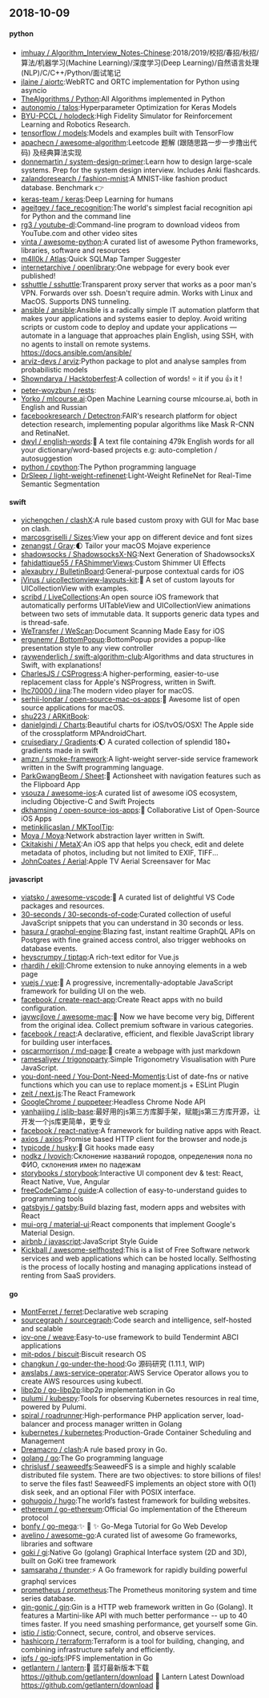 ## 2018-10-09

#### python
* [imhuay / Algorithm_Interview_Notes-Chinese](https://github.com/imhuay/Algorithm_Interview_Notes-Chinese):2018/2019/校招/春招/秋招/算法/机器学习(Machine Learning)/深度学习(Deep Learning)/自然语言处理(NLP)/C/C++/Python/面试笔记
* [jlaine / aiortc](https://github.com/jlaine/aiortc):WebRTC and ORTC implementation for Python using asyncio
* [TheAlgorithms / Python](https://github.com/TheAlgorithms/Python):All Algorithms implemented in Python
* [autonomio / talos](https://github.com/autonomio/talos):Hyperparameter Optimization for Keras Models
* [BYU-PCCL / holodeck](https://github.com/BYU-PCCL/holodeck):High Fidelity Simulator for Reinforcement Learning and Robotics Research.
* [tensorflow / models](https://github.com/tensorflow/models):Models and examples built with TensorFlow
* [apachecn / awesome-algorithm](https://github.com/apachecn/awesome-algorithm):Leetcode 题解 (跟随思路一步一步撸出代码) 及经典算法实现
* [donnemartin / system-design-primer](https://github.com/donnemartin/system-design-primer):Learn how to design large-scale systems. Prep for the system design interview. Includes Anki flashcards.
* [zalandoresearch / fashion-mnist](https://github.com/zalandoresearch/fashion-mnist):A MNIST-like fashion product database. Benchmark
👉
* [keras-team / keras](https://github.com/keras-team/keras):Deep Learning for humans
* [ageitgey / face_recognition](https://github.com/ageitgey/face_recognition):The world's simplest facial recognition api for Python and the command line
* [rg3 / youtube-dl](https://github.com/rg3/youtube-dl):Command-line program to download videos from YouTube.com and other video sites
* [vinta / awesome-python](https://github.com/vinta/awesome-python):A curated list of awesome Python frameworks, libraries, software and resources
* [m4ll0k / Atlas](https://github.com/m4ll0k/Atlas):Quick SQLMap Tamper Suggester
* [internetarchive / openlibrary](https://github.com/internetarchive/openlibrary):One webpage for every book ever published!
* [sshuttle / sshuttle](https://github.com/sshuttle/sshuttle):Transparent proxy server that works as a poor man's VPN. Forwards over ssh. Doesn't require admin. Works with Linux and MacOS. Supports DNS tunneling.
* [ansible / ansible](https://github.com/ansible/ansible):Ansible is a radically simple IT automation platform that makes your applications and systems easier to deploy. Avoid writing scripts or custom code to deploy and update your applications — automate in a language that approaches plain English, using SSH, with no agents to install on remote systems. https://docs.ansible.com/ansible/
* [arviz-devs / arviz](https://github.com/arviz-devs/arviz):Python package to plot and analyse samples from probabilistic models
* [Showndarya / Hacktoberfest](https://github.com/Showndarya/Hacktoberfest):A collection of words!
⭐️
it if you
👍
it !
* [peter-woyzbun / rests](https://github.com/peter-woyzbun/rests):
* [Yorko / mlcourse.ai](https://github.com/Yorko/mlcourse.ai):Open Machine Learning course mlcourse.ai, both in English and Russian
* [facebookresearch / Detectron](https://github.com/facebookresearch/Detectron):FAIR's research platform for object detection research, implementing popular algorithms like Mask R-CNN and RetinaNet.
* [dwyl / english-words](https://github.com/dwyl/english-words):📝
A text file containing 479k English words for all your dictionary/word-based projects e.g: auto-completion / autosuggestion
* [python / cpython](https://github.com/python/cpython):The Python programming language
* [DrSleep / light-weight-refinenet](https://github.com/DrSleep/light-weight-refinenet):Light-Weight RefineNet for Real-Time Semantic Segmentation

#### swift
* [yichengchen / clashX](https://github.com/yichengchen/clashX):A rule based custom proxy with GUI for Mac base on clash.
* [marcosgriselli / Sizes](https://github.com/marcosgriselli/Sizes):View your app on different device and font sizes
* [zenangst / Gray](https://github.com/zenangst/Gray):🌓
Tailor your macOS Mojave experience
* [shadowsocks / ShadowsocksX-NG](https://github.com/shadowsocks/ShadowsocksX-NG):Next Generation of ShadowsocksX
* [fahidattique55 / FAShimmerViews](https://github.com/fahidattique55/FAShimmerViews):Custom Shimmer UI Effects
* [alexaubry / BulletinBoard](https://github.com/alexaubry/BulletinBoard):General-purpose contextual cards for iOS
* [jVirus / uicollectionview-layouts-kit](https://github.com/jVirus/uicollectionview-layouts-kit):📐
A set of custom layouts for UICollectionView with examples.
* [scribd / LiveCollections](https://github.com/scribd/LiveCollections):An open source iOS framework that automatically performs UITableView and UICollectionView animations between two sets of immutable data. It supports generic data types and is thread-safe.
* [WeTransfer / WeScan](https://github.com/WeTransfer/WeScan):Document Scanning Made Easy for iOS
* [ergunemr / BottomPopup](https://github.com/ergunemr/BottomPopup):BottomPopup provides a popup-like presentation style to any view controller
* [raywenderlich / swift-algorithm-club](https://github.com/raywenderlich/swift-algorithm-club):Algorithms and data structures in Swift, with explanations!
* [CharlesJS / CSProgress](https://github.com/CharlesJS/CSProgress):A higher-performing, easier-to-use replacement class for Apple's NSProgress, written in Swift.
* [lhc70000 / iina](https://github.com/lhc70000/iina):The modern video player for macOS.
* [serhii-londar / open-source-mac-os-apps](https://github.com/serhii-londar/open-source-mac-os-apps):🚀
Awesome list of open source applications for macOS.
* [shu223 / ARKitBook](https://github.com/shu223/ARKitBook):
* [danielgindi / Charts](https://github.com/danielgindi/Charts):Beautiful charts for iOS/tvOS/OSX! The Apple side of the crossplatform MPAndroidChart.
* [cruisediary / Gradients](https://github.com/cruisediary/Gradients):🌔
A curated collection of splendid 180+ gradients made in swift
* [amzn / smoke-framework](https://github.com/amzn/smoke-framework):A light-weight server-side service framework written in the Swift programming language.
* [ParkGwangBeom / Sheet](https://github.com/ParkGwangBeom/Sheet):📑
Actionsheet with navigation features such as the Flipboard App
* [vsouza / awesome-ios](https://github.com/vsouza/awesome-ios):A curated list of awesome iOS ecosystem, including Objective-C and Swift Projects
* [dkhamsing / open-source-ios-apps](https://github.com/dkhamsing/open-source-ios-apps):📱
Collaborative List of Open-Source iOS Apps
* [metinkilicaslan / MKToolTip](https://github.com/metinkilicaslan/MKToolTip):
* [Moya / Moya](https://github.com/Moya/Moya):Network abstraction layer written in Swift.
* [Ckitakishi / MetaX](https://github.com/Ckitakishi/MetaX):An iOS app that helps you check, edit and delete metadata of photos, including but not limited to EXIF, TIFF...
* [JohnCoates / Aerial](https://github.com/JohnCoates/Aerial):Apple TV Aerial Screensaver for Mac

#### javascript
* [viatsko / awesome-vscode](https://github.com/viatsko/awesome-vscode):🎨
A curated list of delightful VS Code packages and resources.
* [30-seconds / 30-seconds-of-code](https://github.com/30-seconds/30-seconds-of-code):Curated collection of useful JavaScript snippets that you can understand in 30 seconds or less.
* [hasura / graphql-engine](https://github.com/hasura/graphql-engine):Blazing fast, instant realtime GraphQL APIs on Postgres with fine grained access control, also trigger webhooks on database events.
* [heyscrumpy / tiptap](https://github.com/heyscrumpy/tiptap):A rich-text editor for Vue.js
* [rhardih / ekill](https://github.com/rhardih/ekill):Chrome extension to nuke annoying elements in a web page
* [vuejs / vue](https://github.com/vuejs/vue):🖖
A progressive, incrementally-adoptable JavaScript framework for building UI on the web.
* [facebook / create-react-app](https://github.com/facebook/create-react-app):Create React apps with no build configuration.
* [jaywcjlove / awesome-mac](https://github.com/jaywcjlove/awesome-mac): Now we have become very big, Different from the original idea. Collect premium software in various categories.
* [facebook / react](https://github.com/facebook/react):A declarative, efficient, and flexible JavaScript library for building user interfaces.
* [oscarmorrison / md-page](https://github.com/oscarmorrison/md-page):📝
create a webpage with just markdown
* [ramesaliyev / trigonoparty](https://github.com/ramesaliyev/trigonoparty):Simple Trigonometry Visualisation with Pure JavaScript.
* [you-dont-need / You-Dont-Need-Momentjs](https://github.com/you-dont-need/You-Dont-Need-Momentjs):List of date-fns or native functions which you can use to replace moment.js + ESLint Plugin
* [zeit / next.js](https://github.com/zeit/next.js):The React Framework
* [GoogleChrome / puppeteer](https://github.com/GoogleChrome/puppeteer):Headless Chrome Node API
* [yanhaijing / jslib-base](https://github.com/yanhaijing/jslib-base):最好用的js第三方库脚手架，赋能js第三方库开源，让开发一个js库更简单，更专业
* [facebook / react-native](https://github.com/facebook/react-native):A framework for building native apps with React.
* [axios / axios](https://github.com/axios/axios):Promise based HTTP client for the browser and node.js
* [typicode / husky](https://github.com/typicode/husky):🐶
Git hooks made easy
* [nodkz / lvovich](https://github.com/nodkz/lvovich):Склонение названий городов, определения пола по ФИО, склонения имен по падежам
* [storybooks / storybook](https://github.com/storybooks/storybook):Interactive UI component dev & test: React, React Native, Vue, Angular
* [freeCodeCamp / guide](https://github.com/freeCodeCamp/guide):A collection of easy-to-understand guides to programming tools
* [gatsbyjs / gatsby](https://github.com/gatsbyjs/gatsby):Build blazing fast, modern apps and websites with React
* [mui-org / material-ui](https://github.com/mui-org/material-ui):React components that implement Google's Material Design.
* [airbnb / javascript](https://github.com/airbnb/javascript):JavaScript Style Guide
* [Kickball / awesome-selfhosted](https://github.com/Kickball/awesome-selfhosted):This is a list of Free Software network services and web applications which can be hosted locally. Selfhosting is the process of locally hosting and managing applications instead of renting from SaaS providers.

#### go
* [MontFerret / ferret](https://github.com/MontFerret/ferret):Declarative web scraping
* [sourcegraph / sourcegraph](https://github.com/sourcegraph/sourcegraph):Code search and intelligence, self-hosted and scalable
* [iov-one / weave](https://github.com/iov-one/weave):Easy-to-use framework to build Tendermint ABCI applications
* [mit-pdos / biscuit](https://github.com/mit-pdos/biscuit):Biscuit research OS
* [changkun / go-under-the-hood](https://github.com/changkun/go-under-the-hood):Go 源码研究 (1.11.1, WIP)
* [awslabs / aws-service-operator](https://github.com/awslabs/aws-service-operator):AWS Service Operator allows you to create AWS resources using kubectl.
* [libp2p / go-libp2p](https://github.com/libp2p/go-libp2p):libp2p implementation in Go
* [pulumi / kubespy](https://github.com/pulumi/kubespy):Tools for observing Kubernetes resources in real time, powered by Pulumi.
* [spiral / roadrunner](https://github.com/spiral/roadrunner):High-performance PHP application server, load-balancer and process manager written in Golang
* [kubernetes / kubernetes](https://github.com/kubernetes/kubernetes):Production-Grade Container Scheduling and Management
* [Dreamacro / clash](https://github.com/Dreamacro/clash):A rule based proxy in Go.
* [golang / go](https://github.com/golang/go):The Go programming language
* [chrislusf / seaweedfs](https://github.com/chrislusf/seaweedfs):SeaweedFS is a simple and highly scalable distributed file system. There are two objectives: to store billions of files! to serve the files fast! SeaweedFS implements an object store with O(1) disk seek, and an optional Filer with POSIX interface.
* [gohugoio / hugo](https://github.com/gohugoio/hugo):The world’s fastest framework for building websites.
* [ethereum / go-ethereum](https://github.com/ethereum/go-ethereum):Official Go implementation of the Ethereum protocol
* [bonfy / go-mega](https://github.com/bonfy/go-mega):✨
🤟
✨
Go-Mega Tutorial for Go Web Develop
* [avelino / awesome-go](https://github.com/avelino/awesome-go):A curated list of awesome Go frameworks, libraries and software
* [goki / gi](https://github.com/goki/gi):Native Go (golang) Graphical Interface system (2D and 3D), built on GoKi tree framework
* [samsarahq / thunder](https://github.com/samsarahq/thunder):⚡️
A Go framework for rapidly building powerful graphql services
* [prometheus / prometheus](https://github.com/prometheus/prometheus):The Prometheus monitoring system and time series database.
* [gin-gonic / gin](https://github.com/gin-gonic/gin):Gin is a HTTP web framework written in Go (Golang). It features a Martini-like API with much better performance -- up to 40 times faster. If you need smashing performance, get yourself some Gin.
* [istio / istio](https://github.com/istio/istio):Connect, secure, control, and observe services.
* [hashicorp / terraform](https://github.com/hashicorp/terraform):Terraform is a tool for building, changing, and combining infrastructure safely and efficiently.
* [ipfs / go-ipfs](https://github.com/ipfs/go-ipfs):IPFS implementation in Go
* [getlantern / lantern](https://github.com/getlantern/lantern):🔴
蓝灯最新版本下载 https://github.com/getlantern/download
🔴
Lantern Latest Download https://github.com/getlantern/download
🔴
